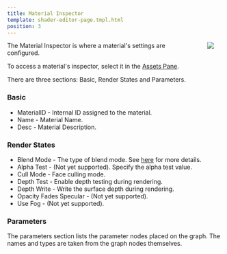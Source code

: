 ```yaml
---
title: Material Inspector
template: shader-editor-page.tmpl.html
position: 3
---
```


<img src="/images/shader-editor/inspector-pane-material.png" style="float: right; padding: 20px; padding-top: 0px;"></img>

The Material Inspector is where a material's settings are configured.

To access a material's inspector, select it in the [Assets Pane][1].

There are three sections: Basic, Render States and Parameters.

### Basic

- MaterialID - Internal ID assigned to the material.
- Name - Material Name.
- Desc - Material Description.

### Render States

- Blend Mode - The type of blend mode. See [here][2] for more details.
- Alpha Test - (Not yet supported). Specify the alpha test value.
- Cull Mode - Face culling mode.
- Depth Test - Enable depth testing during rendering.
- Depth Write - Write the surface depth during rendering.
- Opacity Fades Specular - (Not yet supported).
- Use Fog - (Not yet supported).

### Parameters

The parameters section lists the parameter nodes placed on the graph. The names and types are taken from the graph nodes themselves.

[1]: /shader-editor/window-layout/assets-pane
[2]: https://developer.playcanvas.com/en/api/pc.Material.html#blendType
[3]: /images/shader-editor/inspector-pane-material.png